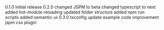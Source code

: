 0.1.0
Initial release
0.2.0
changed JSPM to beta
changed typescript to next
added hot-module reloading
updated folder structure
added npm run scripts
added semantic-ui
0.3.0
tsconfig update
example code improvement
jspm css plugin
